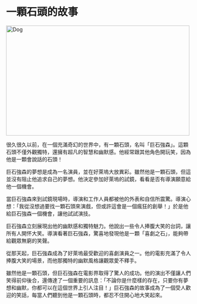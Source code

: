# 一顆石頭的故事

<img src="https://i.kym-cdn.com/entries/icons/original/000/037/848/cover2.jpg" alt="Dog" width="500" height="300">


很久很久以前，在一個充滿奇幻的世界中，有一顆石頭，名叫「巨石強森」。這顆石頭不僅外觀獨特，還擁有超凡的智慧和幽默感。他經常跟其他角色開玩笑，因為他是一顆會說話的石頭！

巨石強森的夢想是成為一名演員，並在好萊塢大放異彩。雖然他是一顆石頭，但這並沒有阻止他追求自己的夢想。他決定參加好萊塢的試鏡，看看是否有導演願意給他一個機會。

當巨石強森來到試鏡現場時，導演和工作人員都被他的外表和自信所震驚。導演心想：「我從沒想過要找一顆石頭來演戲，但或許這會是一個瘋狂的創舉！」於是他給巨石強森一個機會，讓他試試演技。

巨石強森立刻展現出他的幽默感和獨特魅力。他說出一些令人捧腹大笑的台詞，讓所有人開怀大笑。導演看著巨石強森，驚喜地發現他是一顆「喜劇之石」，能夠帶給觀眾無窮的笑聲。

從那天起，巨石強森成為了好萊塢最受歡迎的喜劇演員之一。他的電影充滿了令人捧腹大笑的場景，而他那獨特的幽默風格讓觀眾愛不釋手。

雖然他是一顆石頭，但巨石強森在電影界取得了驚人的成功。他的演出不僅讓人們笑得前仰後合，還傳達了一個重要的訊息：「不論你是什麼樣的存在，只要你有夢想和幽默，你都可以在這個世界上引人注目！」巨石強森的故事成為了一個受人歡迎的笑話，每當人們聽到他是一顆石頭時，都忍不住開心地大笑起來。